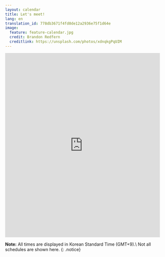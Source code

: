 ```yaml
---
layout: calendar
title: Let's meet!
lang: en
translation_id: 778db3671f4fd0de12a2936e75f1d64e
image:
  feature: feature-calendar.jpg
  credit: Brandon Redfern
  creditlink: https://unsplash.com/photos/xdnqkgPqUIM
---
```


<iframe frameBorder="0" src="https://www.google.com/calendar/embed?showNav=0&showCalendars=0&showTz=0&mode=WEEK&height=600&wkst=1&hl=en&bgcolor=%23FFFFFF&src=kswchoo@gmail.com&color=%232952A3&ctz=Asia/Seoul" width="100%" height="600">
</iframe>

**Note:** All times are displayed in Korean Standard Time (GMT+9).\\
Not all schedules are shown here.
{: .notice}